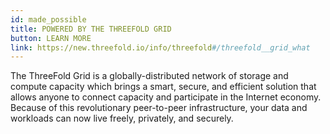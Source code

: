 ```yaml
---
id: made_possible
title: POWERED BY THE THREEFOLD GRID
button: LEARN MORE
link: https://new.threefold.io/info/threefold#/threefold__grid_what
---
```


The ThreeFold Grid is a globally-distributed network of storage and compute capacity which brings a smart, secure, and efficient solution that allows anyone to connect capacity and participate in the Internet economy. Because of this revolutionary peer-to-peer infrastructure, your data and workloads can now live freely, privately, and securely.